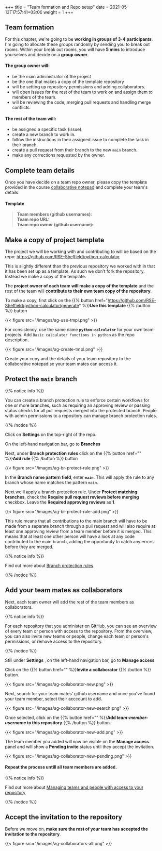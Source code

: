 +++
title = "Team formation and Repo setup"
date =  2021-05-13T17:57:41+03:00
weight = 1
+++

## Team formation

For this chapter, we're going to be **working in groups of 3-4 participants**. I'm going to allocate these groups randomly by sending you to break out rooms. Within your break out rooms, you will have **5 mins** to introduce yourselves and decide on a **group owner**. 

#### The group owner <i class="fas fa-user-circle"></i> will:

- be the main administrator of the project 
- be the one that makes a copy of the template repository
- will be setting up repository permissions and adding collaborators.
- will open issues for the rest of the team to work on and assign them to members of the team.
- will be reviewing the code, merging pull requests and handling merge conflicts.

#### The rest of the team <i class="fas fa-users"></i> will:

- be assigned a specific task (issue).
- create a new branch to work in.
- follow the instructions in their assigned issue to complete the task in their branch.
- create a pull request from their branch to the new `main` branch.
- make any corrections requested by the owner.

## Complete team details

Once you have decide on a team repo owner, please copy the template provided in the course [collaborative notepad](https://docs.google.com/document/d/1-CkHO417wtfJZ35X4q5tk_hcgP9W3mfEG5AsN2SIU1A/edit?usp=sharing) and complete your team's details

#### Template

> **Team members (github usernames):** <br>
> **Team repo URL:** <br>
> **Team repo owner (github username):**  


## <i class="fas fa-user-circle"></i> Make a copy of project template

The project we will be working with and contributing to will be based on the repo: https://github.com/RSE-Sheffield/python-calculator

This is slightly different than the previous repository we worked with in that it has been set up as a template. As such we don't fork the repository. Instead we make a copy of the template.

The **project owner of each team will make a copy of the template** and the rest of the team will **contribute to their own team copy of the repository**.

To make a copy, first click on the {{% button href="https://github.com/RSE-Sheffield/python-calculator/generate" %}}**Use this template** {{% /button %}} button

{{< figure src="/images/ag-use-tmpl.png" >}}

For consistency, use the same name **`python-calculator`** for your own team projects. Add `Basic calculator functions in python` as the repo description.

{{< figure src="/images/ag-create-tmpl.png" >}}


Create your copy and the details of your team repository to the collaborative notepad so your team mates can access it.

## <i class="fas fa-user-circle"></i> Protect the `main` branch

{{% notice info %}}

You can create a branch protection rule to enforce certain workflows for one or more branches, such as requiring an approving review or passing status checks for all pull requests merged into the protected branch.
People with admin permissions to a repository can manage branch protection rules.

{{% /notice %}}

Click on **<i class="fas fa-cog"></i>  Settings** on the top-right of the repo.

On the left-hand navigation bar, go to **Branches**


Next, under **Branch protection rules** click on the {{% button href="" %}}**Add rule** {{% /button %}} button

{{< figure src="/images/ag-br-protect-rule.png" >}}

In the **Branch name pattern field**, enter **`main`**. This will apply the rule to any branch whose name matches the pattern `main`.

Next we'll apply a branch protection rule. Under **Protect matching branches**, check the **Require pull request reviews before merging** checkbox. Leave the **Required approving reviews** as **1**. 

{{< figure src="/images/ag-br-protect-rule-add.png" >}}

This rule means that all contributions to the main branch will have to be made from a separate branch through a pull request and will also require at least one approving review from a team member before it is merged. This means that at least one other person will have a look at any code contributed to the main branch, adding the opportunity to catch any errors before they are merged.

{{% notice info %}}

Find out more about [Branch protection rules](https://docs.github.com/en/github/administering-a-repository/managing-a-branch-protection-rule)

{{% /notice %}}
## <i class="fas fa-user-circle"></i> Add your team mates as collaborators

Next, each team owner will add the rest of the team members as collaborators.

{{% notice info %}}

For each repository that you administer on GitHub, you can see an overview of every team or person with access to the repository. From the overview, you can also invite new teams or people, change each team or person's permissions, or remove access to the repository.

{{% /notice %}}

Still under **<i class="fas fa-cog"></i>  Settings** , on the left-hand navigation bar, go to **Manage access**

Click on the {{% button href="" %}}**Invite a collaborator** {{% /button %}} button.

{{< figure src="/images/ag-collaborator-new.png" >}}

Next, search for your team mates' github username and once you've found your team member, select their acccount to add.

{{< figure src="/images/ag-collaborator-new-search.png" >}}



Once selected, click on the {{% button href="" %}}**Add _team-member-username_ to this repository** {{% /button %}} button.

{{< figure src="/images/ag-collaborator-new-add.png" >}}

The team member you added will now be visible on the **Manage access** panel and will show a **Pending invite** status until they accept the invitation.



{{< figure src="/images/ag-collaborator-new-pending.png" >}}

#### <i class="fas fa-redo-alt"></i> Repeat the process untill all team members are added.

{{% notice info %}}

Find out more about [Managing teams and people with access to your repository](https://docs.github.com/en/github/administering-a-repository/managing-teams-and-people-with-access-to-your-repository)

{{% /notice %}}

## <i class="fas fa-users"></i> Accept the invitation to the repository

Before we move on, **make sure the rest of your team has accepted the invitation to the repository**.

{{< figure src="/images/ag-collaborators-all.png" >}}